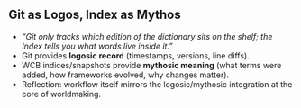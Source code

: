 

## Git as Logos, Index as Mythos
- *“Git only tracks which edition of the dictionary sits on the shelf; the Index tells you what words live inside it.”*  
- Git provides **logosic record** (timestamps, versions, line diffs).  
- WCB indices/snapshots provide **mythosic meaning** (what terms were added, how frameworks evolved, why changes matter).  
- Reflection: workflow itself mirrors the logosic/mythosic integration at the core of worldmaking.  

